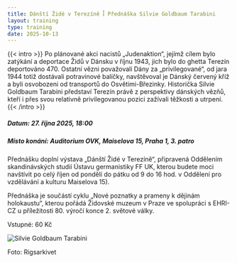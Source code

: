 ```yaml
---
title: Dánští Židé v Terezíně ꟾ Přednáška Silvie Goldbaum Tarabini
layout: training
type: training
date: 2025-10-13
---
```


{{< intro >}}
Po plánované akci nacistů „Judenaktion“, jejímž cílem bylo zatýkání a deportace Židů v Dánsku v říjnu 1943, jich bylo do ghetta Terezín deportováno 470. Ostatní vězni považovali Dány za „privilegované“, od jara 1944 totiž dostávali potravinové balíčky, navštěvoval je Dánský červený kříž a byli osvobozeni od transportů do Osvětimi-Březinky. Historička Silvie Goldbaum Tarabini představí Terezín právě z perspektivy dánských vězňů, kteří i přes svou relativně privilegovanou pozici zažívali těžkosti a utrpení.
{{< /intro >}}

##### Datum: 27. října 2025, 18:00

##### Místo konání: Auditorium OVK, Maiselova 15, Praha 1, 3. patro

Přednášku doplní výstava „Dánští Židé v Terezíně“, připravená Oddělením skandinávských studií Ústavu germanistiky FF UK, kterou budete moci navštívit po celý říjen od pondělí do pátku od 9 do 16 hod. v Oddělení pro vzdělávání a kulturu Maiselova 15).

Přednáška je součástí cyklu „Nové poznatky a prameny k dějinám holokaustu“, kterou pořádá Židovské muzeum v Praze ve spolupráci s EHRI-CZ u příležitosti 80. výročí konce 2. světové války.

Vstupné: 60 Kč

<img src="/images/people/Tarabini-Silvia-Goldbaum.jpg" alt="Silvie Goldbaum Tarabini">

Foto: Rigsarkivet
